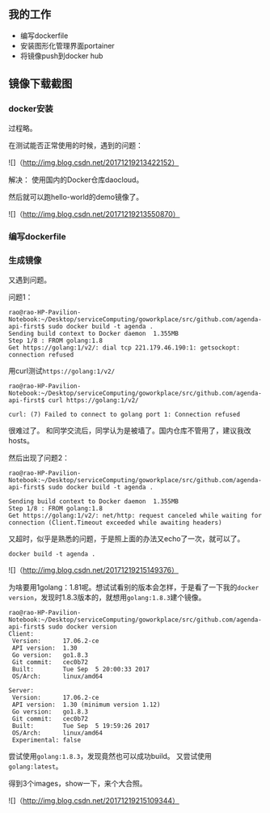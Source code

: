 
## 我的工作

* 编写dockerfile
* 安装图形化管理界面portainer
* 将镜像push到docker hub

## 镜像下载截图

### docker安装
过程略。

在测试能否正常使用的时候，遇到的问题：

![]（http://img.blog.csdn.net/20171219213422152）

解决：
使用国内的Docker仓库daocloud。

然后就可以跑hello-world的demo镜像了。

![]（http://img.blog.csdn.net/20171219213550870）


### 编写dockerfile

### 生成镜像

又遇到问题。

问题1：
```
rao@rao-HP-Pavilion-Notebook:~/Desktop/serviceComputing/goworkplace/src/github.com/agenda-api-first$ sudo docker build -t agenda .
Sending build context to Docker daemon  1.355MB
Step 1/8 : FROM golang:1.8
Get https://golang:1/v2/: dial tcp 221.179.46.190:1: getsockopt: connection refused
```

用curl测试`https://golang:1/v2/`
```
rao@rao-HP-Pavilion-Notebook:~/Desktop/serviceComputing/goworkplace/src/github.com/agenda-api-first$ curl https://golang:1/v2/

curl: (7) Failed to connect to golang port 1: Connection refused
```

很难过了。
和同学交流后，同学认为是被墙了。国内仓库不管用了，建议我改hosts。


然后出现了问题2：

```
rao@rao-HP-Pavilion-Notebook:~/Desktop/serviceComputing/goworkplace/src/github.com/agenda-api-first$ sudo docker build -t agenda .

Sending build context to Docker daemon  1.355MB
Step 1/8 : FROM golang:1.8
Get https://golang:1/v2/: net/http: request canceled while waiting for connection (Client.Timeout exceeded while awaiting headers)
```

又超时，似乎是熟悉的问题，于是照上面的办法又echo了一次，就可以了。

```
docker build -t agenda .
```

![]（http://img.blog.csdn.net/20171219215149376）


为啥要用1golang：1.81呢。想试试看别的版本会怎样，于是看了一下我的`docker version`，发现时1.8.3版本的，就想用`golang:1.8.3`建个镜像。

```
rao@rao-HP-Pavilion-Notebook:~/Desktop/serviceComputing/goworkplace/src/github.com/agenda-api-first$ sudo docker version
Client:
 Version:      17.06.2-ce
 API version:  1.30
 Go version:   go1.8.3
 Git commit:   cec0b72
 Built:        Tue Sep  5 20:00:33 2017
 OS/Arch:      linux/amd64

Server:
 Version:      17.06.2-ce
 API version:  1.30 (minimum version 1.12)
 Go version:   go1.8.3
 Git commit:   cec0b72
 Built:        Tue Sep  5 19:59:26 2017
 OS/Arch:      linux/amd64
 Experimental: false
```

尝试使用`golang:1.8.3`，发现竟然也可以成功build。
又尝试使用`golang:latest`。

得到3个images，show一下，来个大合照。

![]（http://img.blog.csdn.net/20171219215109344）




